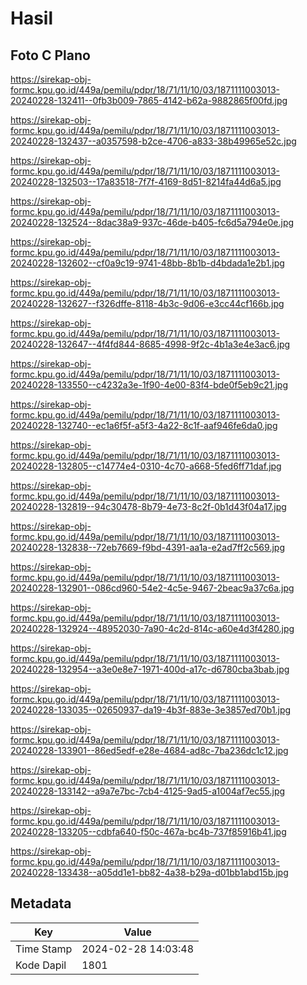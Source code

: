 # Hasil

## Foto C Plano

https://sirekap-obj-formc.kpu.go.id/449a/pemilu/pdpr/18/71/11/10/03/1871111003013-20240228-132411--0fb3b009-7865-4142-b62a-9882865f00fd.jpg

https://sirekap-obj-formc.kpu.go.id/449a/pemilu/pdpr/18/71/11/10/03/1871111003013-20240228-132437--a0357598-b2ce-4706-a833-38b49965e52c.jpg

https://sirekap-obj-formc.kpu.go.id/449a/pemilu/pdpr/18/71/11/10/03/1871111003013-20240228-132503--17a83518-7f7f-4169-8d51-8214fa44d6a5.jpg

https://sirekap-obj-formc.kpu.go.id/449a/pemilu/pdpr/18/71/11/10/03/1871111003013-20240228-132524--8dac38a9-937c-46de-b405-fc6d5a794e0e.jpg

https://sirekap-obj-formc.kpu.go.id/449a/pemilu/pdpr/18/71/11/10/03/1871111003013-20240228-132602--cf0a9c19-9741-48bb-8b1b-d4bdada1e2b1.jpg

https://sirekap-obj-formc.kpu.go.id/449a/pemilu/pdpr/18/71/11/10/03/1871111003013-20240228-132627--f326dffe-8118-4b3c-9d06-e3cc44cf166b.jpg

https://sirekap-obj-formc.kpu.go.id/449a/pemilu/pdpr/18/71/11/10/03/1871111003013-20240228-132647--4f4fd844-8685-4998-9f2c-4b1a3e4e3ac6.jpg

https://sirekap-obj-formc.kpu.go.id/449a/pemilu/pdpr/18/71/11/10/03/1871111003013-20240228-133550--c4232a3e-1f90-4e00-83f4-bde0f5eb9c21.jpg

https://sirekap-obj-formc.kpu.go.id/449a/pemilu/pdpr/18/71/11/10/03/1871111003013-20240228-132740--ec1a6f5f-a5f3-4a22-8c1f-aaf946fe6da0.jpg

https://sirekap-obj-formc.kpu.go.id/449a/pemilu/pdpr/18/71/11/10/03/1871111003013-20240228-132805--c14774e4-0310-4c70-a668-5fed6ff71daf.jpg

https://sirekap-obj-formc.kpu.go.id/449a/pemilu/pdpr/18/71/11/10/03/1871111003013-20240228-132819--94c30478-8b79-4e73-8c2f-0b1d43f04a17.jpg

https://sirekap-obj-formc.kpu.go.id/449a/pemilu/pdpr/18/71/11/10/03/1871111003013-20240228-132838--72eb7669-f9bd-4391-aa1a-e2ad7ff2c569.jpg

https://sirekap-obj-formc.kpu.go.id/449a/pemilu/pdpr/18/71/11/10/03/1871111003013-20240228-132901--086cd960-54e2-4c5e-9467-2beac9a37c6a.jpg

https://sirekap-obj-formc.kpu.go.id/449a/pemilu/pdpr/18/71/11/10/03/1871111003013-20240228-132924--48952030-7a90-4c2d-814c-a60e4d3f4280.jpg

https://sirekap-obj-formc.kpu.go.id/449a/pemilu/pdpr/18/71/11/10/03/1871111003013-20240228-132954--a3e0e8e7-1971-400d-a17c-d6780cba3bab.jpg

https://sirekap-obj-formc.kpu.go.id/449a/pemilu/pdpr/18/71/11/10/03/1871111003013-20240228-133035--02650937-da19-4b3f-883e-3e3857ed70b1.jpg

https://sirekap-obj-formc.kpu.go.id/449a/pemilu/pdpr/18/71/11/10/03/1871111003013-20240228-133901--86ed5edf-e28e-4684-ad8c-7ba236dc1c12.jpg

https://sirekap-obj-formc.kpu.go.id/449a/pemilu/pdpr/18/71/11/10/03/1871111003013-20240228-133142--a9a7e7bc-7cb4-4125-9ad5-a1004af7ec55.jpg

https://sirekap-obj-formc.kpu.go.id/449a/pemilu/pdpr/18/71/11/10/03/1871111003013-20240228-133205--cdbfa640-f50c-467a-bc4b-737f85916b41.jpg

https://sirekap-obj-formc.kpu.go.id/449a/pemilu/pdpr/18/71/11/10/03/1871111003013-20240228-133438--a05dd1e1-bb82-4a38-b29a-d01bb1abd15b.jpg


## Metadata

| Key        | Value               |
| ---------- | ------------------- |
| Time Stamp | 2024-02-28 14:03:48 |
| Kode Dapil | 1801                |



